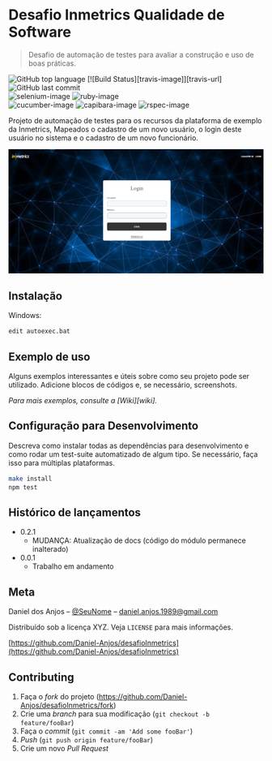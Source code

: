# Desafio Inmetrics Qualidade de Software
> Desafio de automação de testes para avaliar a construção e uso de boas práticas. 

![GitHub top language](https://img.shields.io/github/languages/top/daniel-anjos/desafioInmetrics)
[![Build Status][travis-image]][travis-url]
![GitHub last commit](https://img.shields.io/github/last-commit/daniel-anjos/desafioInmetrics)  
![selenium-image]
![ruby-image][ruby-url]  
![cucumber-image]
![capibara-image]
![rspec-image]  

Projeto de automação de testes para os recursos da plataforma de exemplo da Inmetrics, 
Mapeados o cadastro de um novo usuário, o login deste usuário no sistema e o cadastro de um novo funcionário.

![](./img/telaprincipal.png)

## Instalação

Windows:

```sh
edit autoexec.bat
```

## Exemplo de uso

Alguns exemplos interessantes e úteis sobre como seu projeto pode ser utilizado. Adicione blocos de códigos e, se necessário, screenshots.

_Para mais exemplos, consulte a [Wiki][wiki]._ 

## Configuração para Desenvolvimento

Descreva como instalar todas as dependências para desenvolvimento e como rodar um test-suite automatizado de algum tipo. Se necessário, faça isso para múltiplas plataformas.

```sh
make install
npm test
```

## Histórico de lançamentos

* 0.2.1
    * MUDANÇA: Atualização de docs (código do módulo permanece inalterado)
* 0.0.1
    * Trabalho em andamento

## Meta

Daniel dos Anjos – [@SeuNome](https://twitter.com/...) – daniel.anjos.1989@gmail.com

Distribuído sob a licença XYZ. Veja `LICENSE` para mais informações.

[https://github.com/Daniel-Anjos/desafioInmetrics](https://github.com/Daniel-Anjos/desafioInmetrics)

## Contributing

1. Faça o _fork_ do projeto (<https://github.com/Daniel-Anjos/desafioInmetrics/fork>)
2. Crie uma _branch_ para sua modificação (`git checkout -b feature/fooBar`)
3. Faça o _commit_ (`git commit -am 'Add some fooBar'`)
4. _Push_ (`git push origin feature/fooBar`)
5. Crie um novo _Pull Request_

[cucumber-image]: https://img.shields.io/gem/v/cucumber?label=Cucumber&logo=Cucumber  
[capibara-image]: https://img.shields.io/gem/v/capybara?label=Capybara&logo=Capybaa   
[rspec-image]: https://img.shields.io/gem/v/rspec?label=Rspec&logo=rspec  
[selenium-image]: https://img.shields.io/gem/v/selenium?label=Selenium&logo=Selenium  
[ruby-image]: https://img.shields.io/gem/v/ruby?label=Ruby&logo=Ruby  
[ruby-url]: https://www.ruby-lang.org/pt/  

